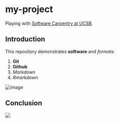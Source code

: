 # my-project


Playing with [Software Carpentry at UCSB](http://remi-daigle.github.io/2016-04-15-UCSB).

## Introduction

This repository demonstrates **software** and _formats_:

1. **Git**
1. **Github**
1. _Markdown_
1. _Rmarkdown_


![image](https://cloud.githubusercontent.com/assets/17073491/14727603/95fe4af0-07e1-11e6-831b-9f8d76dde376.png)


## Conclusion

![](https://s-media-cache-ak0.pinimg.com/736x/4a/d6/96/4ad6962a7f2e9ff545271031477c6331.jpg)
